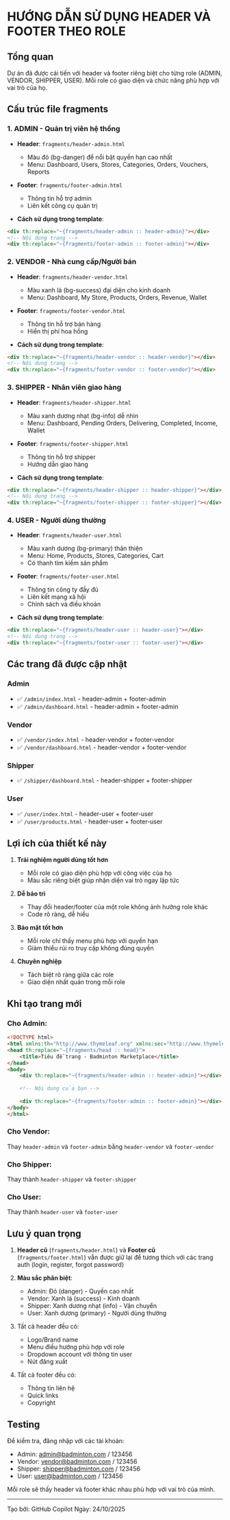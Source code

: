 # HƯỚNG DẪN SỬ DỤNG HEADER VÀ FOOTER THEO ROLE

## Tổng quan
Dự án đã được cải tiến với header và footer riêng biệt cho từng role (ADMIN, VENDOR, SHIPPER, USER).
Mỗi role có giao diện và chức năng phù hợp với vai trò của họ.

## Cấu trúc file fragments

### 1. **ADMIN** - Quản trị viên hệ thống
- **Header**: `fragments/header-admin.html`
  - Màu đỏ (bg-danger) để nổi bật quyền hạn cao nhất
  - Menu: Dashboard, Users, Stores, Categories, Orders, Vouchers, Reports
  
- **Footer**: `fragments/footer-admin.html`
  - Thông tin hỗ trợ admin
  - Liên kết công cụ quản trị

- **Cách sử dụng trong template**:
```html
<div th:replace="~{fragments/header-admin :: header-admin}"></div>
<!-- Nội dung trang -->
<div th:replace="~{fragments/footer-admin :: footer-admin}"></div>
```

### 2. **VENDOR** - Nhà cung cấp/Người bán
- **Header**: `fragments/header-vendor.html`
  - Màu xanh lá (bg-success) đại diện cho kinh doanh
  - Menu: Dashboard, My Store, Products, Orders, Revenue, Wallet
  
- **Footer**: `fragments/footer-vendor.html`
  - Thông tin hỗ trợ bán hàng
  - Hiển thị phí hoa hồng

- **Cách sử dụng trong template**:
```html
<div th:replace="~{fragments/header-vendor :: header-vendor}"></div>
<!-- Nội dung trang -->
<div th:replace="~{fragments/footer-vendor :: footer-vendor}"></div>
```

### 3. **SHIPPER** - Nhân viên giao hàng
- **Header**: `fragments/header-shipper.html`
  - Màu xanh dương nhạt (bg-info) dễ nhìn
  - Menu: Dashboard, Pending Orders, Delivering, Completed, Income, Wallet
  
- **Footer**: `fragments/footer-shipper.html`
  - Thông tin hỗ trợ shipper
  - Hướng dẫn giao hàng

- **Cách sử dụng trong template**:
```html
<div th:replace="~{fragments/header-shipper :: header-shipper}"></div>
<!-- Nội dung trang -->
<div th:replace="~{fragments/footer-shipper :: footer-shipper}"></div>
```

### 4. **USER** - Người dùng thường
- **Header**: `fragments/header-user.html`
  - Màu xanh dương (bg-primary) thân thiện
  - Menu: Home, Products, Stores, Categories, Cart
  - Có thanh tìm kiếm sản phẩm
  
- **Footer**: `fragments/footer-user.html`
  - Thông tin công ty đầy đủ
  - Liên kết mạng xã hội
  - Chính sách và điều khoản

- **Cách sử dụng trong template**:
```html
<div th:replace="~{fragments/header-user :: header-user}"></div>
<!-- Nội dung trang -->
<div th:replace="~{fragments/footer-user :: footer-user}"></div>
```

## Các trang đã được cập nhật

### Admin
- ✅ `/admin/index.html` - header-admin + footer-admin
- ✅ `/admin/dashboard.html` - header-admin + footer-admin

### Vendor
- ✅ `/vendor/index.html` - header-vendor + footer-vendor
- ✅ `/vendor/dashboard.html` - header-vendor + footer-vendor

### Shipper
- ✅ `/shipper/dashboard.html` - header-shipper + footer-shipper

### User
- ✅ `/user/index.html` - header-user + footer-user
- ✅ `/user/products.html` - header-user + footer-user

## Lợi ích của thiết kế này

1. **Trải nghiệm người dùng tốt hơn**
   - Mỗi role có giao diện phù hợp với công việc của họ
   - Màu sắc riêng biệt giúp nhận diện vai trò ngay lập tức

2. **Dễ bảo trì**
   - Thay đổi header/footer của một role không ảnh hưởng role khác
   - Code rõ ràng, dễ hiểu

3. **Bảo mật tốt hơn**
   - Mỗi role chỉ thấy menu phù hợp với quyền hạn
   - Giảm thiểu rủi ro truy cập không đúng quyền

4. **Chuyên nghiệp**
   - Tách biệt rõ ràng giữa các role
   - Giao diện nhất quán trong mỗi role

## Khi tạo trang mới

### Cho Admin:
```html
<!DOCTYPE html>
<html xmlns:th="http://www.thymeleaf.org" xmlns:sec="http://www.thymeleaf.org/extras/spring-security">
<head th:replace="~{fragments/head :: head}">
    <title>Tiêu đề trang - Badminton Marketplace</title>
</head>
<body>
    <div th:replace="~{fragments/header-admin :: header-admin}"></div>
    
    <!-- Nội dung của bạn -->
    
    <div th:replace="~{fragments/footer-admin :: footer-admin}"></div>
</body>
</html>
```

### Cho Vendor:
Thay `header-admin` và `footer-admin` bằng `header-vendor` và `footer-vendor`

### Cho Shipper:
Thay thành `header-shipper` và `footer-shipper`

### Cho User:
Thay thành `header-user` và `footer-user`

## Lưu ý quan trọng

1. **Header cũ** (`fragments/header.html`) và **Footer cũ** (`fragments/footer.html`) vẫn được giữ lại để tương thích với các trang auth (login, register, forgot password)

2. **Màu sắc phân biệt**:
   - Admin: Đỏ (danger) - Quyền cao nhất
   - Vendor: Xanh lá (success) - Kinh doanh
   - Shipper: Xanh dương nhạt (info) - Vận chuyển
   - User: Xanh dương (primary) - Người dùng thường

3. Tất cả header đều có:
   - Logo/Brand name
   - Menu điều hướng phù hợp với role
   - Dropdown account với thông tin user
   - Nút đăng xuất

4. Tất cả footer đều có:
   - Thông tin liên hệ
   - Quick links
   - Copyright

## Testing

Để kiểm tra, đăng nhập với các tài khoản:
- Admin: admin@badminton.com / 123456
- Vendor: vendor@badminton.com / 123456
- Shipper: shipper@badminton.com / 123456
- User: user@badminton.com / 123456

Mỗi role sẽ thấy header và footer khác nhau phù hợp với vai trò của mình.

---
Tạo bởi: GitHub Copilot
Ngày: 24/10/2025
